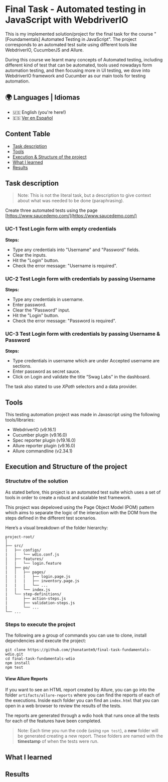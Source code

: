 # Final Task - Automated testing in JavaScript with WebdriverIO

This is my implemented solution/project for the final task for the course "[Foundamentals] Automated Testing in JavaScript". The project corresponds to an automated test suite using different tools like WebdriverIO, CucumberJS and Allure.

During this course we learnt many concepts of Automated testing, including different kind of test that can be automated, tools used nowadays form automation testing, and then focusing more in UI testing, we dove into WebdriverIO framework and Cucumber as our main tools for testing automation.

## 🌍 Languages | Idiomas

- 🇺🇸 English (you're here!)
- 🇪🇸 [Ver en Español](docs/README.es.md)

## Content Table

- [Task description](#task-description)
- [Tools](#tools)
- [Execution & Structure of the project](#execution-and-structure-of-the-project)
- [What I learned](#what-i-learned)
- [Results](#results)

## Task description

> Note: This is not the literal task, but a description to give context about what was needed to be done (paraphrasing).

Create three automated tests using the page [https://www.saucedemo.com/](https://www.saucedemo.com/)

### UC-1 Test Login form with empty credentials

**Steps:**

- Type any credentials into "Username" and "Password" fields.
- Clear the inputs.
- Hit the "Login" button.
- Check the error message: "Username is required".

### UC-2 Test Login form with credentials by passing Username

**Steps:**

- Type any credentials in username.
- Enter password.
- Clear the "Password" input.
- Hit the "Login" button.
- Check the error message: "Password is required".

### UC-3 Test Login form with credentials by passing Username & Password

**Steps:**

- Type credentials in username which are under Accepted username are sections.
- Enter password as secret sauce.
- Click on Login and validate the title “Swag Labs” in the dashboard.

The task also stated to use *XPath* selectors and a data provider.

## Tools

This testing automation project was made in Javascript using the following tools/libraries:

- WebdriverIO (v9.16.1)
- Cucumber plugin (v9.16.0)
- Spec reporter plugin (v19.16.0)
- Allure reporter plugin (v9.16.0)
- Allure commandline (v2.34.1)

## Execution and Structure of the project

### Structutre of the solution

As stated before, this project is an automated test suite which uses a set of tools in order to create a robust and scalable test framework.

This project was depeloved using the Page Object Model (POM) pattern which aims to separate the logic of the interaction with the DOM from the steps defined in the different test scenarios.

Here’s a visual breakdown of the folder hierarchy:

```text
project-root/
│
├── src/
|   ├── configs/
|   |   └── wdio.conf.js
|   ├── features/
│   |   └── login.feature
|   ├── po/
|   │   ├── pages/
|   |   |   ├── login.page.js
│   |   |   ├── inventory.page.js
|   |   |   └── ...
|   |   └── index.js
|   └── step-definitions/
|       ├── action-steps.js
|       ├── validation-steps.js
|       └── ...
└── ...
```

### Steps to execute the project

The following are a group of commands you can use to clone, install dependencies and execute the project:

```Shell
git clone https://github.com/jhonatantm9/final-task-fundamentals-wdio.git
cd final-task-fundamentals-wdio
npm install
npm test
```

#### View Allure Reports

If you want to see an HTML report created by Allure, you can go into the folder `artifacts/allure-reports` where you can find the reports of each of the executions. Inside each folder you can find an `index.html` that you can open in a web browser to review the results of the tests.

The reports are generated through a wdio hook that runs once all the tests for each of the features have been completed.

> Note: Each time you run the code (using `npm test`), a **new** folder will be generated creating a new report. These folders are named with the **timestamp** of when the tests were run.

## What I learned

## Results
